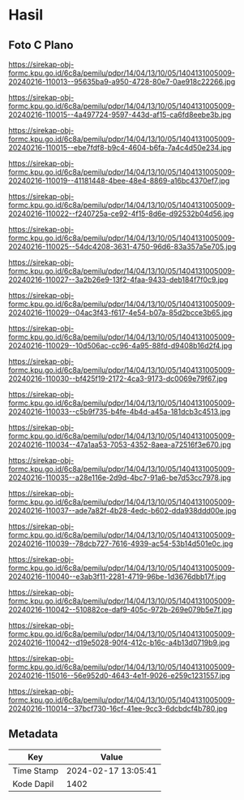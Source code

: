 # Hasil

## Foto C Plano

https://sirekap-obj-formc.kpu.go.id/6c8a/pemilu/pdpr/14/04/13/10/05/1404131005009-20240216-110013--95635ba9-a950-4728-80e7-0ae918c22266.jpg

https://sirekap-obj-formc.kpu.go.id/6c8a/pemilu/pdpr/14/04/13/10/05/1404131005009-20240216-110015--4a497724-9597-443d-af15-ca6fd8eebe3b.jpg

https://sirekap-obj-formc.kpu.go.id/6c8a/pemilu/pdpr/14/04/13/10/05/1404131005009-20240216-110015--ebe7fdf8-b9c4-4604-b6fa-7a4c4d50e234.jpg

https://sirekap-obj-formc.kpu.go.id/6c8a/pemilu/pdpr/14/04/13/10/05/1404131005009-20240216-110019--41181448-4bee-48e4-8869-a16bc4370ef7.jpg

https://sirekap-obj-formc.kpu.go.id/6c8a/pemilu/pdpr/14/04/13/10/05/1404131005009-20240216-110022--f240725a-ce92-4f15-8d6e-d92532b04d56.jpg

https://sirekap-obj-formc.kpu.go.id/6c8a/pemilu/pdpr/14/04/13/10/05/1404131005009-20240216-110025--54dc4208-3631-4750-96d6-83a357a5e705.jpg

https://sirekap-obj-formc.kpu.go.id/6c8a/pemilu/pdpr/14/04/13/10/05/1404131005009-20240216-110027--3a2b26e9-13f2-4faa-9433-deb184f7f0c9.jpg

https://sirekap-obj-formc.kpu.go.id/6c8a/pemilu/pdpr/14/04/13/10/05/1404131005009-20240216-110029--04ac3f43-f617-4e54-b07a-85d2bcce3b65.jpg

https://sirekap-obj-formc.kpu.go.id/6c8a/pemilu/pdpr/14/04/13/10/05/1404131005009-20240216-110029--10d506ac-cc96-4a95-88fd-d9408b16d2f4.jpg

https://sirekap-obj-formc.kpu.go.id/6c8a/pemilu/pdpr/14/04/13/10/05/1404131005009-20240216-110030--bf425f19-2172-4ca3-9173-dc0069e79f67.jpg

https://sirekap-obj-formc.kpu.go.id/6c8a/pemilu/pdpr/14/04/13/10/05/1404131005009-20240216-110033--c5b9f735-b4fe-4b4d-a45a-181dcb3c4513.jpg

https://sirekap-obj-formc.kpu.go.id/6c8a/pemilu/pdpr/14/04/13/10/05/1404131005009-20240216-110034--47a1aa53-7053-4352-8aea-a72516f3e670.jpg

https://sirekap-obj-formc.kpu.go.id/6c8a/pemilu/pdpr/14/04/13/10/05/1404131005009-20240216-110035--a28e116e-2d9d-4bc7-91a6-be7d53cc7978.jpg

https://sirekap-obj-formc.kpu.go.id/6c8a/pemilu/pdpr/14/04/13/10/05/1404131005009-20240216-110037--ade7a82f-4b28-4edc-b602-dda938ddd00e.jpg

https://sirekap-obj-formc.kpu.go.id/6c8a/pemilu/pdpr/14/04/13/10/05/1404131005009-20240216-110039--78dcb727-7616-4939-ac54-53b14d501e0c.jpg

https://sirekap-obj-formc.kpu.go.id/6c8a/pemilu/pdpr/14/04/13/10/05/1404131005009-20240216-110040--e3ab3f11-2281-4719-96be-1d3676dbb17f.jpg

https://sirekap-obj-formc.kpu.go.id/6c8a/pemilu/pdpr/14/04/13/10/05/1404131005009-20240216-110042--510882ce-daf9-405c-972b-269e079b5e7f.jpg

https://sirekap-obj-formc.kpu.go.id/6c8a/pemilu/pdpr/14/04/13/10/05/1404131005009-20240216-110042--d19e5028-90f4-412c-b16c-a4b13d0719b9.jpg

https://sirekap-obj-formc.kpu.go.id/6c8a/pemilu/pdpr/14/04/13/10/05/1404131005009-20240216-115016--56e952d0-4643-4e1f-9026-e259c1231557.jpg

https://sirekap-obj-formc.kpu.go.id/6c8a/pemilu/pdpr/14/04/13/10/05/1404131005009-20240216-110014--37bcf730-16cf-41ee-9cc3-6dcbdcf4b780.jpg


## Metadata

| Key        | Value               |
| ---------- | ------------------- |
| Time Stamp | 2024-02-17 13:05:41 |
| Kode Dapil | 1402                |



